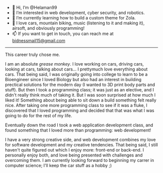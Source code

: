 - 👋 Hi, I’m @Helaman99
- 👀 I’m interested in web development, cyber security, and robotics.
- 🌱 I’m currently learning how to build a custom theme for Zola.
- 💞️ I love cars, mountain biking, music (listening to it and making it), airsoft, and obviously programming!
- 📫 If you want to get in touch, you can reach me at bidnessmail15@gmail.com
---
This career truly chose me.

I am an absolute *grease monkey*. I love working on cars, driving cars, looking at cars, talking about cars... I prettymuch love everything about cars.
That being said, I was originally going into college to learn to be a Bioengineer since I loved Biology but also had an
interest in building prectical solutions for the modern day (I wanted to 3D print body parts and stuff). But then I took
a programming class; it was just as an elective, and I didn't really think much of taking it. But I was soon surprised
at how much I liked it! Something about being able to sit down a build something felt really nice. After taking one
more programming class to see if it was a fluke, I discovered that I loved programming and decided that that was what
I was going to do for the rest of my life.

Eventually down the road I took a web application development class, and found something that I loved more than
programming: web development!

I have a very strong creative side, and web development combines my love for software development and my creative
tendencies. That being said, I still haven't quite figured out which I enjoy more: front-end or back-end. I personally
enjoy both, and love being presented with challenges and overcoming them. I am currently looking forward to beginning
my carrer in computer science; I'll keep the car stuff as a hobby ;)

<!---
Helaman99/Helaman99 is a ✨ special ✨ repository because its `README.md` (this file) appears on your GitHub profile.
You can click the Preview link to take a look at your changes.
--->
